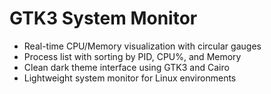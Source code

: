 # GTK3 System Monitor

- Real-time CPU/Memory visualization with circular gauges
- Process list with sorting by PID, CPU%, and Memory
- Clean dark theme interface using GTK3 and Cairo
- Lightweight system monitor for Linux environments
